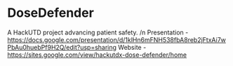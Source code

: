 # DoseDefender
A HackUTD project advancing patient safety. /n
Presentation - https://docs.google.com/presentation/d/1klHn6mFNH538fbA8reb2jFtxAi7wPbAu0huebPf9H2Q/edit?usp=sharing
Website - https://sites.google.com/view/hackutdx-dose-defender/home
